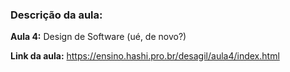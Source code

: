 ### Descrição da aula:

**Aula 4:** Design de Software (ué, de novo?)

**Link da aula:** https://ensino.hashi.pro.br/desagil/aula4/index.html
